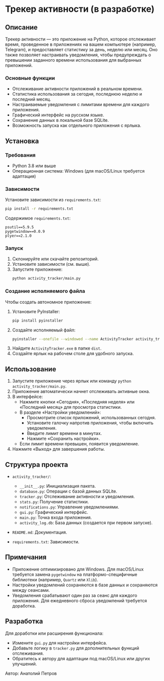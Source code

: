 # Трекер активности (в разработке)

## Описание
Трекер активности — это приложение на Python, которое отслеживает время, проведенное в приложениях на вашем компьютере (например, Telegram), и предоставляет статистику за день, неделю или месяц. Оно также позволяет настраивать уведомления, чтобы предупреждать о превышении заданного времени использования для выбранных приложений.

### Основные функции
- Отслеживание активности приложений в реальном времени.
- Статистика использования за сегодня, последнюю неделю и последний месяц.
- Настраиваемые уведомления с лимитами времени для каждого приложения.
- Графический интерфейс на русском языке.
- Сохранение данных в локальной базе SQLite.
- Возможность запуска как отдельного приложения с ярлыка.

## Установка

### Требования
- Python 3.8 или выше
- Операционная система: Windows (для macOS/Linux требуется адаптация)

### Зависимости
Установите зависимости из `requirements.txt`:
```bash
pip install -r requirements.txt
```

Содержимое `requirements.txt`:
```
psutil==5.9.5
pygetwindow==0.0.9
plyer==2.1.0
```

### Запуск
1. Склонируйте или скачайте репозиторий.
2. Установите зависимости (см. выше).
3. Запустите приложение:
   ```bash
   python activity_tracker/main.py
   ```

### Создание исполняемого файла
Чтобы создать автономное приложение:
1. Установите PyInstaller:
   ```bash
   pip install pyinstaller
   ```
2. Создайте исполняемый файл:
   ```bash
   pyinstaller --onefile --windowed --name ActivityTracker activity_tracker/main.py
   ```
3. Найдите `ActivityTracker.exe` в папке `dist`.
4. Создайте ярлык на рабочем столе для удобного запуска.

## Использование
1. Запустите приложение через ярлык или команду `python activity_tracker/main.py`.
2. Приложение автоматически начнет отслеживать активные окна.
3. В интерфейсе:
   - Нажмите кнопки «Сегодня», «Последняя неделя» или «Последний месяц» для просмотра статистики.
   - В разделе «Настройки уведомлений»:
     - Просмотрите список приложений, использованных сегодня.
     - Установите галочку напротив приложения, чтобы включить уведомления.
     - Введите лимит времени в минутах.
     - Нажмите «Сохранить настройки».
   - Если лимит времени превышен, появится уведомление.
4. Нажмите «Выход» для завершения работы.

## Структура проекта
- `activity_tracker/`:
  - `__init__.py`: Инициализация пакета.
  - `database.py`: Операции с базой данных SQLite.
  - `tracker.py`: Отслеживание активности и уведомления.
  - `stats.py`: Получение статистики.
  - `notifications.py`: Управление уведомлениями.
  - `gui.py`: Графический интерфейс.
  - `main.py`: Точка входа приложения.
  - `activity_log.db`: База данных (создается при первом запуске).

- `README.md`: Документация.
- `requirements.txt`: Зависимости.

## Примечания
- Приложение оптимизировано для Windows. Для macOS/Linux требуется замена `pygetwindow` на платформо-специфичные библиотеки (например, `Quartz` или `Xlib`).
- Настройки уведомлений сохраняются в базе данных и сохраняются между сеансами.
- Уведомления срабатывают один раз за сеанс для каждого приложения. Для ежедневного сброса уведомлений требуется доработка.

## Разработка
Для доработки или расширения функционала:
- Измените `gui.py` для настройки интерфейса.
- Добавьте логику в `tracker.py` для дополнительных функций отслеживания.
- Обратитесь к автору для адаптации под macOS/Linux или других улучшений.

Автор: Анатолий Петров